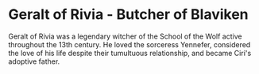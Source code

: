 # Geralt of Rivia - Butcher of Blaviken 
Geralt of Rivia was a legendary witcher of the School of the Wolf active throughout the 13th century. He loved the sorceress Yennefer, considered the love of his life despite their tumultuous relationship, and became Ciri's adoptive father. 
